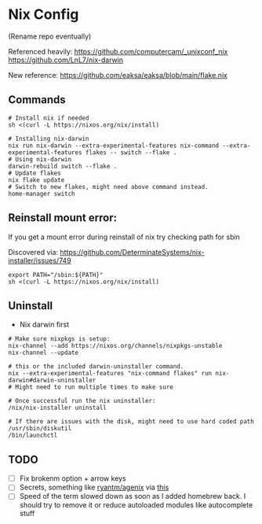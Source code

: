# Nix Config
(Rename repo eventually)

Referenced heavily: https://github.com/computercam/_unixconf_nix
https://github.com/LnL7/nix-darwin

New reference: https://github.com/eaksa/eaksa/blob/main/flake.nix

## Commands
```
# Install nix if needed
sh <(curl -L https://nixos.org/nix/install)

# Installing nix-darwin
nix run nix-darwin --extra-experimental-features nix-command --extra-experimental-features flakes -- switch --flake .
# Using nix-darwin
darwin-rebuild switch --flake .
# Update flakes
nix flake update
# Switch to new flakes, might need above command instead.
home-manager switch
```

## Reinstall mount error:
If you get a mount error during reinstall of nix try checking path for sbin

Discovered via: https://github.com/DeterminateSystems/nix-installer/issues/749

```
export PATH="/sbin:${PATH}"
sh <(curl -L https://nixos.org/nix/install)
```

## Uninstall
- Nix darwin first
```
# Make sure nixpkgs is setup:
nix-channel --add https://nixos.org/channels/nixpkgs-unstable
nix-channel --update

# this or the included darwin-uninstaller command.
nix --extra-experimental-features "nix-command flakes" run nix-darwin#darwin-uninstaller
# Might need to run multiple times to make sure

# Once successful run the nix uninstaller:
/nix/nix-installer uninstall

# If there are issues with the disk, might need to use hard coded path
/usr/sbin/diskutil
/bin/launchctl
```

## TODO
- [ ] Fix brokenm option + arrow keys
- [ ] Secrets, something like [ryantm/agenix](ryantm/agenix) via [this](https://github.com/dustinlyons/nixos-config/blob/7d6141768134a329b1cf4096d923268359c31a0d/flake.nix#L5C26-L5C39)
- [ ] Speed of the term slowed down as soon as I added homebrew back. I should try to remove it or reduce autoloaded modules like autocomplete stuff
